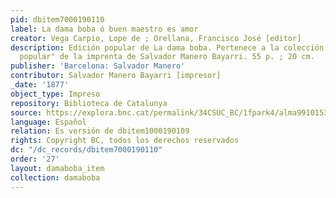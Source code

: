 ```yaml
---
pid: dbitem7000190110
label: La dama boba ó buen maestro es amor
creator: Vega Carpio, Lope de ; Orellana, Francisco José [editor]
description: Edición popular de La dama boba. Pertenece a la colección "Biblioteca
  popular" de la imprenta de Salvador Manero Bayarri. 55 p. ; 20 cm.
publisher: 'Barcelona: Salvador Manero'
contributor: Salvador Manero Bayarri [impresor]
_date: '1877'
object_type: Impreso
repository: Biblioteca de Catalunya
source: https://explora.bnc.cat/permalink/34CSUC_BC/1fpark4/alma991015336599706717
language: Español
relation: Es versión de dbitem1000190109
rights: Copyright BC, todos los derechos reservados
dc: "/dc_records/dbitem7000190110"
order: '27'
layout: damaboba_item
collection: damaboba
---
```

